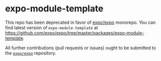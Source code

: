 # expo-module-template

This repo has been deprecated in favor of [expo/expo](https://github.com/expo/expo) monorepo. You can find latest version of `expo-module-template` at https://github.com/expo/expo/tree/master/packages/expo-module-template.

All further contributions (pull requests or issues) ought to be submitted to the [`expo/expo`](https://github.com/expo/expo) repository.
